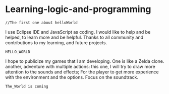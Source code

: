 # Learning-logic-and-programming
	
	//The first one about helloWorld
	
I use Eclipse IDE and JavaScript as coding.
I would like to help and be helped,
to learn more and be helpful.
Thanks to all community and contributions to my learning,
and future projects.

	HELLO_WORLD

I hope to publicize my games that I am developing.
One is like a Zelda clone.
another, adventure with multiple actions:
this one, I will try to draw more attention to the sounds and effects;
For the player to get more experience with the environment and the options.
Focus on the soundtrack.

	The_World is coming
